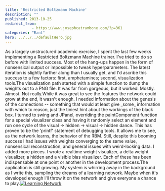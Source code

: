 ```yaml
---
title: 'Restricted Boltzmann Machine'
description: ""
published: 2013-10-25
redirect_from: 
            - https://www.josephcatrambone.com/?p=361
categories: "Rant"
hero: ../../../defaultHero.jpg
---
```

As a largely unstructured academic exercise, I spent the last few weeks implementing a Restricted Boltzmann Machine trainer. I've tried to do so before with limited success. Most of the hang-ups happen in the form of nonsensical output or impossible to tweak hyperparameters. The latest iteration is slightly farther along than I usually get, and I'd ascribe this success to a few factors: first, amphetamines; second, visualization tools.The visualization path started with a simple function to dump the weights out to a PNG file. It was far from gorgeous, but it worked. Mostly. Almost. Not really.While it was great to see the features the network could grow at the end, it wasn't enough. I needed information about the genesis of the connections -- something that would at least give \_some\_ information with which to reason, just the tiniest hint about the workings of the black box. I turned to swing and JPanel, overriding the paintComponent function for a special visualizer class and having it randomly select an element and run one cycle of the visual -> hidden -> visual -> hidden dance. This has proven to be the 'printf' statement of debugging tools. It allows me to see, as the network learns, the behavior of the RBM. Still, despite this booming success I had issues with weights converging to the same value, nonsensical reconstruction, and general issues with weird-looking data. I added more pieces. I wrote a realtime weight visualizer, a delta weight visualizer, a hidden and a visible bias visualizer. Each of these has been indispensable at one point or another in the development process.The application is still growing. My system is whirring away in the background as I write this, sampling the dreams of a learning network. Maybe when it's developed enough I'll throw it on the network and give everyone a chance to play.[![Learning Network](http://www.josephcatrambone.com/wp-content/uploads/2013/10/emergent_connections_optimized.gif)](./img/wp-content-uploads-2013-10-emergent_connections_optimized.gif)
